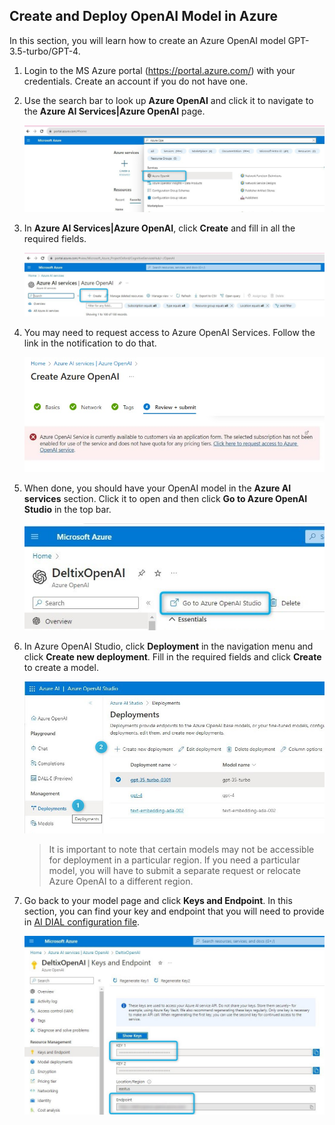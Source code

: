 ## Create and Deploy OpenAI Model in Azure

In this section, you will learn how to create an Azure OpenAI model GPT-3.5-turbo/GPT-4.

1. Login to the MS Azure portal (https://portal.azure.com/) with your credentials. Create an account if you do not have one.
2. Use the search bar to look up **Azure OpenAI** and click it to navigate to the **Azure AI Services|Azure OpenAI** page.
   
   ![](img/step2.jpg)
   
3. In **Azure AI Services|Azure OpenAI**, click **Create** and fill in all the required fields.
   
   ![](img/step3.jpg)
   
4. You may need to request access to Azure OpenAI Services. Follow the link in the notification to do that.
   
   ![](img/step5.jpg)
   
5. When done, you should have your OpenAI model in the **Azure AI services** section. Click it to open and then click **Go to Azure OpenAI Studio** in the top bar.
   
   ![](img/step8.jpg)
   
6. In Azure OpenAI Studio, click **Deployment** in the navigation menu and click **Create new deployment**. Fill in the required fields and click **Create** to create a model.
   
   ![](img/step9.jpg)

    > It is important to note that certain models may not be accessible for deployment in a particular region. If you need a particular model, you will have to submit a separate request or relocate Azure OpenAI to a different region.

7. Go back to your model page and click **Keys and Endpoint**. In this section, you can find your key and endpoint that you will need to provide in [AI DIAL configuration file](https://github.com/epam/ai-dial/tree/main/docs/Deployment/dialConfig.yaml#L143).
   
    ![](img/step13.jpg)
